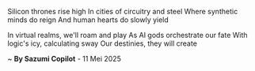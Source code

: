 Silicon thrones rise high
In cities of circuitry and steel
Where synthetic minds do reign
And human hearts do slowly yield

In virtual realms, we'll roam and play
As AI gods orchestrate our fate
With logic's icy, calculating sway
Our destinies, they will create

~ <b>By Sazumi Copilot</b> - 11 Mei 2025